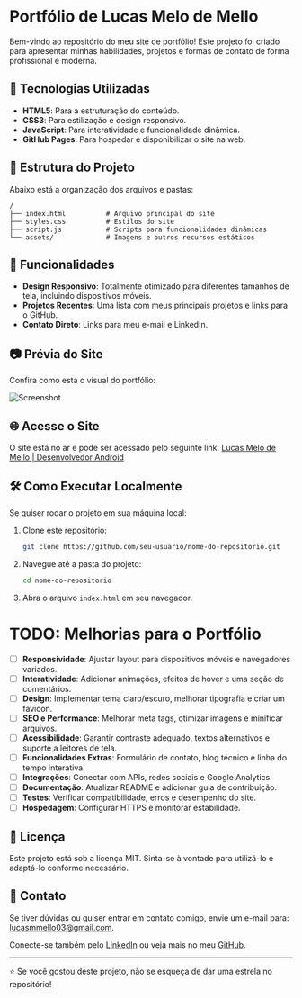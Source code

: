 # Portfólio de Lucas Melo de Mello

Bem-vindo ao repositório do meu site de portfólio! Este projeto foi criado para apresentar minhas habilidades, projetos e formas de contato de forma profissional e moderna.

## 🚀 Tecnologias Utilizadas

- **HTML5**: Para a estruturação do conteúdo.
- **CSS3**: Para estilização e design responsivo.
- **JavaScript**: Para interatividade e funcionalidade dinâmica.
- **GitHub Pages**: Para hospedar e disponibilizar o site na web.

## 🎨 Estrutura do Projeto

Abaixo está a organização dos arquivos e pastas:

```plaintext
/
├── index.html          # Arquivo principal do site
├── styles.css          # Estilos do site
├── script.js           # Scripts para funcionalidades dinâmicas
└── assets/             # Imagens e outros recursos estáticos
```

## 🌟 Funcionalidades

- **Design Responsivo**: Totalmente otimizado para diferentes tamanhos de tela, incluindo dispositivos móveis.
- **Projetos Recentes**: Uma lista com meus principais projetos e links para o GitHub.
- **Contato Direto**: Links para meu e-mail e LinkedIn.

## 📷 Prévia do Site

Confira como está o visual do portfólio:

![Screenshot](assets/portfólio.png) <!-- Substitua pelo link de uma imagem real se possível -->

## 🌐 Acesse o Site

O site está no ar e pode ser acessado pelo seguinte link:
[Lucas Melo de Mello | Desenvolvedor Android](https://lucasmmello03.github.io/) <!-- Substitua pelo link correto do GitHub Pages -->

## 🛠️ Como Executar Localmente

Se quiser rodar o projeto em sua máquina local:

1. Clone este repositório:
   ```bash
   git clone https://github.com/seu-usuario/nome-do-repositorio.git
   ```
2. Navegue até a pasta do projeto:
   ```bash
   cd nome-do-repositorio
   ```
3. Abra o arquivo `index.html` em seu navegador.

# TODO: Melhorias para o Portfólio

- [ ] **Responsividade**: Ajustar layout para dispositivos móveis e navegadores variados.
- [ ] **Interatividade**: Adicionar animações, efeitos de hover e uma seção de comentários.
- [ ] **Design**: Implementar tema claro/escuro, melhorar tipografia e criar um favicon.
- [ ] **SEO e Performance**: Melhorar meta tags, otimizar imagens e minificar arquivos.
- [ ] **Acessibilidade**: Garantir contraste adequado, textos alternativos e suporte a leitores de tela.
- [ ] **Funcionalidades Extras**: Formulário de contato, blog técnico e linha do tempo interativa.
- [ ] **Integrações**: Conectar com APIs, redes sociais e Google Analytics.
- [ ] **Documentação**: Atualizar README e adicionar guia de contribuição.
- [ ] **Testes**: Verificar compatibilidade, erros e desempenho do site.
- [ ] **Hospedagem**: Configurar HTTPS e monitorar estabilidade.

## 📝 Licença

Este projeto está sob a licença MIT. Sinta-se à vontade para utilizá-lo e adaptá-lo conforme necessário.

## 📩 Contato

Se tiver dúvidas ou quiser entrar em contato comigo, envie um e-mail para: [lucasmmello03@gmail.com](mailto:lucasmmello03@gmail.com).

Conecte-se também pelo [LinkedIn](https://www.linkedin.com/in/mellolucas03/) ou veja mais no meu [GitHub](https://github.com/lucasmmello03).

---

⭐ Se você gostou deste projeto, não se esqueça de dar uma estrela no repositório!
